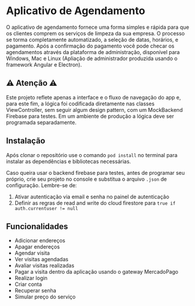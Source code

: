 # Aplicativo de Agendamento

O aplicativo de agendamento fornece uma forma simples e rápida para que os clientes comprem os serviços de limpeza da sua empresa.
O processo se torma completamente automatizado, a seleção de datas, horários, e pagamento. Após a confirmação do pagamento você pode checar os agendamentos através da plataforma de administração, disponível para Windows, Mac e Linux (Apliação de administrador produzida usando o framework Angular e Electron).

## ⚠️ Atenção ⚠️
Este projeto reflete apenas a interface e o fluxo de navegação do app e, para este fim, a lógica foi codificada diretamente nas classes ViewController, sem seguir algum design pattern, com um MockBackend Firebase para testes. Em um ambiente de produção a lógica deve ser programada separadamente.

## Instalação
Após clonar o repositório use o comando `pod install` no terminal para instalar as dependências e bibliotecas necessárias.

Caso queira usar o backend firebase para testes, antes de programar seu próprio, crie seu projeto no console e substitua o arquivo `.json` de configuração. Lembre-se de: <br>
1. Ativar autenticação via email e senha no painel de autenticação<br>
2. Definir as regras de read and write do cloud firestore para `true if auth.currentuser != null`

## Funcionalidades
* Adicionar endereços
* Apagar endereços
* Agendar visita
* Ver visitas agendadas
* Avaliar visitas realizadas
* Pagar a visita dentro da aplicação usando o gateway MercadoPago
* Realizar login
* Criar conta
* Recuperar senha
* Simular preço do serviço
